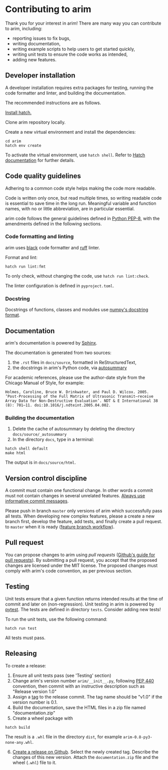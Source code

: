 # Contributing to arim

Thank you for your interest in arim!
There are many way you can contribute to arim, including:

- reporting issues to fix bugs,
- writing documentation,
- writing example scripts to help users to get started quickly,
- writing unit tests to ensure the code works as intended,
- adding new features.

## Developer installation

A developer installation requires extra packages for testing, running the code formatter and linter, and building the documentation.

The recommended instructions are as follows.

[Install hatch.](https://hatch.pypa.io/latest/install/)

Clone arim repository locally.

Create a new virtual environment and install the dependencies:

```
cd arim
hatch env create
```

To activate the virtual environment, use `hatch shell`. Refer to [Hatch documentation](https://hatch.pypa.io/latest/intro/) for further details.


## Code quality guidelines

Adhering to a common code style helps making the code more readable.

Code is written only once, but read multiple times, so writing readable code is essential to save time in the long run.
Meaningful variable and function names, with no or little abbreviation, are in particular essential.

arim code follows the general guidelines defined in [Python PEP-8](https://www.python.org/dev/peps/pep-0008/), with the amendments defined in the following sections.

### Code formatting and linting

arim uses [black](https://black.readthedocs.io/en/stable/) code formatter and [ruff](https://docs.astral.sh/ruff/) linter.

Format and lint:
```
hatch run lint:fmt
```
To only check, without changing the code, use `hatch run lint:check`.

The linter configuration is defined in `pyproject.toml`.


### Docstring

Docstrings of functions, classes and modules use [numpy's docstring format](https://numpydoc.readthedocs.io/en/latest/format.html).

## Documentation

arim's documentation is powered by [Sphinx](http://sphinx-doc.org/).

The documentation is generated from two sources:

1. the ``.rst`` files in ``docs/source``, formatted in ReStructuredText,
2. the docstrings in arim's Python code, via [autosummary](https://www.sphinx-doc.org/en/master/usage/extensions/autosummary.html)

For academic references, please use the author-date style from the Chicago Manual of Style, for example:

    Holmes, Caroline, Bruce W. Drinkwater, and Paul D. Wilcox. 2005. ‘Post-Processing of the Full Matrix of Ultrasonic Transmit–receive Array Data for Non-Destructive Evaluation’. NDT & E International 38 (8): 701–11. doi:10.1016/j.ndteint.2005.04.002.

### Building the documentation

1. Delete the cache of autosummary by deleting the directory ``docs/source/_autosummary``
2. In the directory ``docs``, type in a terminal:
```
hatch shell default
make html
```

The output is in ``docs/source/html``.

## Version control discipline

A commit must contain one functional change. In other words a commit must not contain changes in several unrelated features.
[Always use informative commit messages](https://wiki.openstack.org/wiki/GitCommitMessages).

Please push in branch ``master`` only versions of arim which successfully pass all tests. When developing new complex features, please a create a new branch first, develop the feature, add tests, and finally create a pull request. to ``master`` when it is ready ([feature branch workflow](https://www.atlassian.com/git/tutorials/comparing-workflows/feature-branch-workflow)).

## Pull request

You can propose changes to arim using *pull requests* ([Github's guide for pull requests](https://help.github.com/en/github/collaborating-with-issues-and-pull-requests/proposing-changes-to-your-work-with-pull-requests)).
By submitting a pull request, you accept that the proposed changes are licensed under the MIT license.
The proposed changes must comply with arim's code convention, as per previous section.

## Testing

Unit tests ensure that a given function returns intended results at the time of commit and later on (non-regression).
Unit testing in arim is powered by [pytest](https://docs.pytest.org).
The tests are defined in directory ``tests``. Consider adding new tests!

To run the unit tests, use the following command:

```
hatch run test
```
All tests must pass.

## Releasing

To create a release:

1. Ensure all unit tests pass (see 'Testing' section)
2. Change arim's version number ``arim/__init__.py``, following [PEP 440](https://www.python.org/dev/peps/pep-0440/) convention, then commit with an instructive description such as "Release version 1.0"
3. Assign a [tag](https://git-scm.com/book/en/v2/Git-Basics-Tagging) to the release commit. The tag name should be "v1.0" if the version number is 0.1.
4. Build the documentation, save the HTML files in a zip file named "documentation.zip"
5. Create a wheel package with 

```
hatch build
```

The result is a `.whl` file in the directory ``dist``, for example ``arim-0.8-py3-none-any.whl``.

6. [Create a release on Github](https://help.github.com/en/github/administering-a-repository/managing-releases-in-a-repository). Select the newly created tag. Describe the changes of this new version. Attach the ``documentation.zip`` file and the wheel (`.whl`) file to it.
